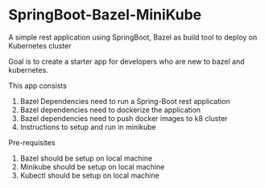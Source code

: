 # SpringBoot-Bazel-MiniKube
A simple rest application using SpringBoot, Bazel as build tool to deploy on Kubernetes cluster 

Goal is to create a starter app for developers who are new to bazel and kubernetes.

This app consists 
1. Bazel Dependencies need to run a Spring-Boot rest application
2. Bazel dependencies need to dockerize the application
3. Bazel dependencies need to push docker images to k8 cluster
4. Instructions to setup and run in minikube

Pre-requisites
1. Bazel should be setup on local machine
2. Minikube should be setup on local machine
3. Kubectl should be setup on local machine

